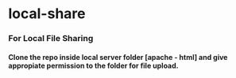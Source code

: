 # local-share
### For Local File Sharing
#### Clone the repo inside local server folder [apache - html] and give appropiate permission to the folder for file upload.
